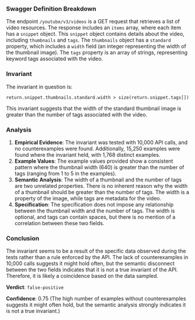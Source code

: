 ### Swagger Definition Breakdown
The endpoint `/youtube/v3/videos` is a GET request that retrieves a list of video resources. The response includes an `items` array, where each item has a `snippet` object. This `snippet` object contains details about the video, including `thumbnails` and `tags`. The `thumbnails` object has a `standard` property, which includes a `width` field (an integer representing the width of the thumbnail image). The `tags` property is an array of strings, representing keyword tags associated with the video.

### Invariant
The invariant in question is:

`return.snippet.thumbnails.standard.width > size(return.snippet.tags[])`

This invariant suggests that the width of the standard thumbnail image is greater than the number of tags associated with the video.

### Analysis
1. **Empirical Evidence**: The invariant was tested with 10,000 API calls, and no counterexamples were found. Additionally, 15,250 examples were found where the invariant held, with 1,768 distinct examples.
2. **Example Values**: The example values provided show a consistent pattern where the thumbnail width (640) is greater than the number of tags (ranging from 1 to 5 in the examples).
3. **Semantic Analysis**: The width of a thumbnail and the number of tags are two unrelated properties. There is no inherent reason why the width of a thumbnail should be greater than the number of tags. The width is a property of the image, while tags are metadata for the video.
4. **Specification**: The specification does not impose any relationship between the thumbnail width and the number of tags. The width is optional, and tags can contain spaces, but there is no mention of a correlation between these two fields.

### Conclusion
The invariant seems to be a result of the specific data observed during the tests rather than a rule enforced by the API. The lack of counterexamples in 10,000 calls suggests it might hold often, but the semantic disconnect between the two fields indicates that it is not a true invariant of the API. Therefore, it is likely a coincidence based on the data sampled.

**Verdict**: `false-positive`

**Confidence**: 0.75 (The high number of examples without counterexamples suggests it might often hold, but the semantic analysis strongly indicates it is not a true invariant.)
